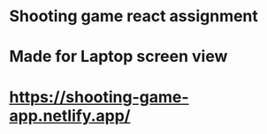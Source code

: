 # Shooting game react assignment

# Made for Laptop screen view 

# https://shooting-game-app.netlify.app/
